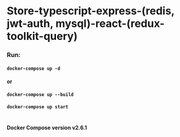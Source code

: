 # Store-typescript-express-(redis, jwt-auth, mysql)-react-(redux-toolkit-query)
 
### Run:


#### `docker-compose up -d`

####   or

#### `docker-compose up --build`
#### `docker-compose up start`

#
#### Docker Compose version v2.6.1
